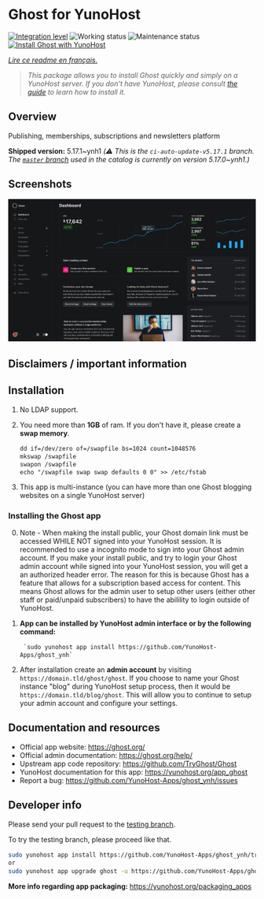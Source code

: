 <!--
N.B.: This README was automatically generated by https://github.com/YunoHost/apps/tree/master/tools/README-generator
It shall NOT be edited by hand.
-->

# Ghost for YunoHost

[![Integration level](https://dash.yunohost.org/integration/ghost.svg)](https://dash.yunohost.org/appci/app/ghost) ![Working status](https://ci-apps.yunohost.org/ci/badges/ghost.status.svg) ![Maintenance status](https://ci-apps.yunohost.org/ci/badges/ghost.maintain.svg)  
[![Install Ghost with YunoHost](https://install-app.yunohost.org/install-with-yunohost.svg)](https://install-app.yunohost.org/?app=ghost)

*[Lire ce readme en français.](./README_fr.md)*

> *This package allows you to install Ghost quickly and simply on a YunoHost server.
If you don't have YunoHost, please consult [the guide](https://yunohost.org/#/install) to learn how to install it.*

## Overview

Publishing, memberships, subscriptions and newsletters platform

**Shipped version:** 5.17.1~ynh1 *(:warning: This is the `ci-auto-update-v5.17.1` branch. The [`master` branch](https://github.com/YunoHost-Apps/ghost_ynh/tree/master) used in the catalog is currently on version 5.17.0\~ynh1.)*


## Screenshots

![Screenshot of Ghost](./doc/screenshots/screenshot.png)

## Disclaimers / important information

## Installation

 1. No LDAP support.
 1. You need more than **1GB** of ram. If you don't have it, please create a **swap memory**.

        dd if=/dev/zero of=/swapfile bs=1024 count=1048576
        mkswap /swapfile
        swapon /swapfile
        echo "/swapfile swap swap defaults 0 0" >> /etc/fstab

 1. This app is multi-instance (you can have more than one Ghost blogging websites on a single YunoHost server)

### Installing the Ghost app

 0. Note - When making the install public, your Ghost domain link must be accessed WHILE NOT signed into your YunoHost session. It is recommended to use a incognito mode to sign into your Ghost admin account. If you make your install public, and try to login your Ghost admin account while signed into your YunoHost session, you will get a an authorized header error. The reason for this is because Ghost has a feature that allows for a subscription based access for content. This means Ghost allows for the admin user to setup other users (either other staff or paid/unpaid subscribers) to have the abilility to login outside of YunoHost. 
 
 1. **App can be installed by YunoHost admin interface or by the following command:**

         `sudo yunohost app install https://github.com/YunoHost-Apps/ghost_ynh`

 2. After installation create an **admin account** by visiting `https://domain.tld/ghost/ghost`. If you choose to name your Ghost instance "blog" during YunoHost setup process, then it would be `https://domain.tld/blog/ghost`. This will allow you to continue to setup your admin account and configure your settings.

## Documentation and resources

* Official app website: <https://ghost.org/>
* Official admin documentation: <https://ghost.org/help/>
* Upstream app code repository: <https://github.com/TryGhost/Ghost>
* YunoHost documentation for this app: <https://yunohost.org/app_ghost>
* Report a bug: <https://github.com/YunoHost-Apps/ghost_ynh/issues>

## Developer info

Please send your pull request to the [testing branch](https://github.com/YunoHost-Apps/ghost_ynh/tree/testing).

To try the testing branch, please proceed like that.

``` bash
sudo yunohost app install https://github.com/YunoHost-Apps/ghost_ynh/tree/testing --debug
or
sudo yunohost app upgrade ghost -u https://github.com/YunoHost-Apps/ghost_ynh/tree/testing --debug
```

**More info regarding app packaging:** <https://yunohost.org/packaging_apps>
